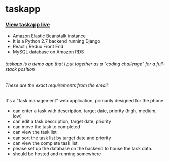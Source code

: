 # taskapp

### [View taskapp live](http://django-env.mjufc2fdqr.us-west-2.elasticbeanstalk.com/)

* Amazon Elastic Beanstalk instance
* It is a Python 2.7 backend running Django
* React / Redux Front End
* MySQL database on Amazon RDS


###### taskapp is a demo app that I put together as a "coding challenge" for a full-stack position
###### These are the exact requirements from the email:

It's a "task management" web application, primarily designed for the phone.

* can enter a task with description, target date, priority (high, medium, low)
* can edit a task description, target date, priority
* can move the task to completed
* can view the task list
* can sort the task list by target date and priority
* can view the complete task list
* please set up the database on the backend to house the task data.
* should be hosted and running somewhere